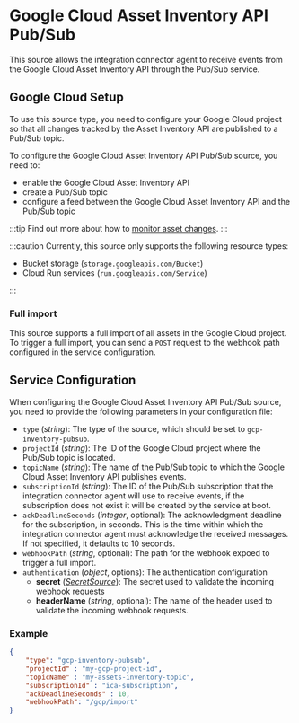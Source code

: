 # Google Cloud Asset Inventory API Pub/Sub

This source allows the integration connector agent to receive events from the Google Cloud Asset Inventory API through
the Pub/Sub service.

## Google Cloud Setup

To use this source type, you need to configure your Google Cloud project so that all changes tracked by the Asset
Inventory API are published to a Pub/Sub topic.

To configure the Google Cloud Asset Inventory API Pub/Sub source, you need to:

- enable the Google Cloud Asset Inventory API
- create a Pub/Sub topic
- configure a feed between the Google Cloud Asset Inventory API and the Pub/Sub topic

:::tip
Find out more about how to [monitor asset changes](https://cloud.google.com/asset-inventory/docs/monitor-asset-changes).
:::

:::caution
Currently, this source only supports the following resource types:

- Bucket storage (`storage.googleapis.com/Bucket`)
- Cloud Run services (`run.googleapis.com/Service`)

:::

### Full import

This source supports a full import of all assets in the Google Cloud project.
To trigger a full import, you can send a `POST` request to the webhook path configured in the service configuration.

## Service Configuration

When configuring the Google Cloud Asset Inventory API Pub/Sub source,
you need to provide the following parameters in your configuration file:

- `type` (*string*): The type of the source, which should be set to `gcp-inventory-pubsub`.
- `projectId` (*string*): The ID of the Google Cloud project where the Pub/Sub topic is located.
- `topicName` (*string*): The name of the Pub/Sub topic to which the Google Cloud Asset Inventory API publishes events.
- `subscriptionId` (*string*): The ID of the Pub/Sub subscription that the integration connector agent
will use to receive events, if the subscription does not exist it will be created by the service at boot.
- `ackDeadlineSeconds` (*integer*, optional): The acknowledgment deadline for the subscription, in seconds.
This is the time within which the integration connector agent must acknowledge the received messages.
If not specified, it defaults to 10 seconds.
- `webhookPath` (*string*, optional): The path for the webhook expoed to trigger a full import.
- `authentication` (*object*, options): The authentication configuration
  - **secret** ([*SecretSource*](../20_install.md#secretsource)): The secret used to validate the incoming webhook requests
  - **headerName** (*string*, optional): The name of the header used to validate the incoming webhook requests.

### Example

```json
{
	"type": "gcp-inventory-pubsub",
	"projectId" : "my-gcp-project-id",
	"topicName" : "my-assets-inventory-topic",
	"subscriptionId" : "ica-subscription",
	"ackDeadlineSeconds" : 10,
	"webhookPath": "/gcp/import"
}
```
